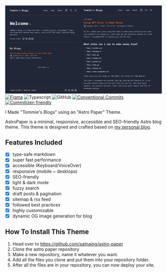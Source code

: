 ![AstroPaper](public/tommieblog.png)
[![Figma](https://img.shields.io/badge/Figma-F24E1E?style=for-the-badge&logo=figma&logoColor=white)](https://www.figma.com/community/file/1356898632249991861)
![Typescript](https://img.shields.io/badge/TypeScript-007ACC?style=for-the-badge&logo=typescript&logoColor=white)
![GitHub](https://img.shields.io/github/license/satnaing/astro-paper?color=%232F3741&style=for-the-badge)
[![Conventional Commits](https://img.shields.io/badge/Conventional%20Commits-1.0.0-%23FE5196?logo=conventionalcommits&logoColor=white&style=for-the-badge)](https://conventionalcommits.org)
[![Commitizen friendly](https://img.shields.io/badge/commitizen-friendly-brightgreen.svg?style=for-the-badge)](http://commitizen.github.io/cz-cli/)

I Made "Tommie's Blogs" using an "Astro Paper" Theme.

AstroPaper is a minimal, responsive, accessible and SEO-friendly Astro blog theme. This theme is designed and crafted based on [my personal blog](https://eliteblogwebsite.pages.dev/).

## Features Included

- [x] type-safe markdown
- [x] super fast performance
- [x] accessible (Keyboard/VoiceOver)
- [x] responsive (mobile ~ desktops)
- [x] SEO-friendly
- [x] light & dark mode
- [x] fuzzy search
- [x] draft posts & pagination
- [x] sitemap & rss feed
- [x] followed best practices
- [x] highly customizable
- [x] dynamic OG image generation for blog

## How To Install This Theme

1. Head over to https://github.com/satnaing/astro-paper
2. Clone the astro paper repository 
3. Make a new repository, name it whatever you want.
4. Add all the files you clone and put them into your repository folder.
5. After all the files are in your repository, you can now deploy your site.




